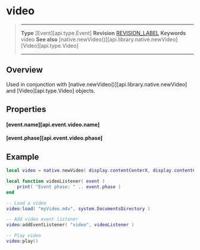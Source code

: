 
# video

> --------------------- ------------------------------------------------------------------------------------------
> __Type__              [Event][api.type.Event]
> __Revision__          [REVISION_LABEL](REVISION_URL)
> __Keywords__          video
> __See also__          [native.newVideo()][api.library.native.newVideo]
>						[Video][api.type.Video]
> --------------------- ------------------------------------------------------------------------------------------

## Overview

Used in conjunction with [native.newVideo()][api.library.native.newVideo] and [Video][api.type.Video] objects.


## Properties

#### [event.name][api.event.video.name]

#### [event.phase][api.event.video.phase]


## Example

``````lua
local video = native.newVideo( display.contentCenterX, display.contentCenterY, 320, 480 )

local function videoListener( event )
	print( "Event phase: " .. event.phase )
end

-- Load a video
video:load( "myVideo.m4v", system.DocumentsDirectory )

-- Add video event listener
video:addEventListener( "video", videoListener )

-- Play video
video:play()
``````
